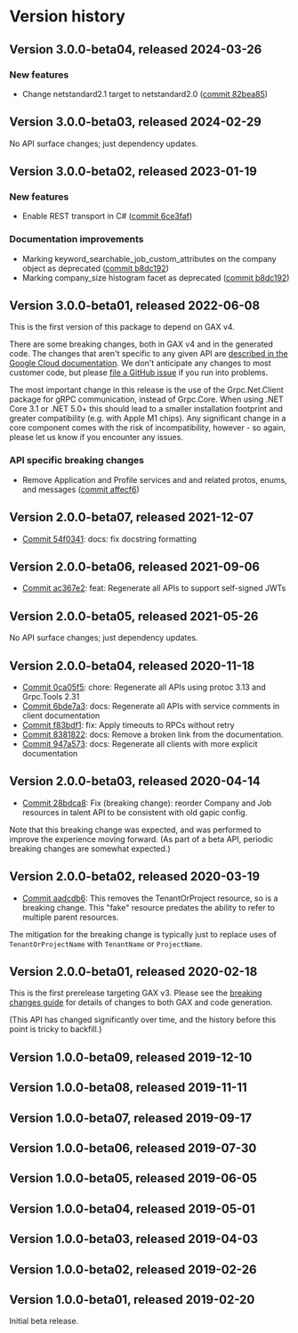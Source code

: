 # Version history

## Version 3.0.0-beta04, released 2024-03-26

### New features

- Change netstandard2.1 target to netstandard2.0 ([commit 82bea85](https://github.com/googleapis/google-cloud-dotnet/commit/82bea850661975b9750ac30753528cc9d2e05240))

## Version 3.0.0-beta03, released 2024-02-29

No API surface changes; just dependency updates.

## Version 3.0.0-beta02, released 2023-01-19

### New features

- Enable REST transport in C# ([commit 6ce3faf](https://github.com/googleapis/google-cloud-dotnet/commit/6ce3faf6f74ea6c63e14ee4c77627a6774fb807f))

### Documentation improvements

- Marking keyword_searchable_job_custom_attributes on the company object as deprecated ([commit b8dc192](https://github.com/googleapis/google-cloud-dotnet/commit/b8dc1922c3c190d26afc1fa2f1ac33424a49ecbd))
- Marking company_size histogram facet as deprecated ([commit b8dc192](https://github.com/googleapis/google-cloud-dotnet/commit/b8dc1922c3c190d26afc1fa2f1ac33424a49ecbd))

## Version 3.0.0-beta01, released 2022-06-08

This is the first version of this package to depend on GAX v4.

There are some breaking changes, both in GAX v4 and in the generated
code. The changes that aren't specific to any given API are [described in the Google Cloud
documentation](https://cloud.google.com/dotnet/docs/reference/help/breaking-gax4).
We don't anticipate any changes to most customer code, but please [file a
GitHub issue](https://github.com/googleapis/google-cloud-dotnet/issues/new/choose)
if you run into problems.

The most important change in this release is the use of the Grpc.Net.Client package
for gRPC communication, instead of Grpc.Core. When using .NET Core 3.1 or .NET 5.0+
this should lead to a smaller installation footprint and greater compatibility (e.g.
with Apple M1 chips). Any significant change in a core component comes with the risk
of incompatibility, however - so again, please let us know if you encounter any
issues.

### API specific breaking changes

- Remove Application and Profile services and and related protos, enums, and messages ([commit affecf6](https://github.com/googleapis/google-cloud-dotnet/commit/affecf654fe6114347f1effd7fda46bb584d737b))

## Version 2.0.0-beta07, released 2021-12-07

- [Commit 54f0341](https://github.com/googleapis/google-cloud-dotnet/commit/54f0341): docs: fix docstring formatting
## Version 2.0.0-beta06, released 2021-09-06

- [Commit ac367e2](https://github.com/googleapis/google-cloud-dotnet/commit/ac367e2): feat: Regenerate all APIs to support self-signed JWTs

## Version 2.0.0-beta05, released 2021-05-26

No API surface changes; just dependency updates.

## Version 2.0.0-beta04, released 2020-11-18

- [Commit 0ca05f5](https://github.com/googleapis/google-cloud-dotnet/commit/0ca05f5): chore: Regenerate all APIs using protoc 3.13 and Grpc.Tools 2.31
- [Commit 6bde7a3](https://github.com/googleapis/google-cloud-dotnet/commit/6bde7a3): docs: Regenerate all APIs with service comments in client documentation
- [Commit f83bdf1](https://github.com/googleapis/google-cloud-dotnet/commit/f83bdf1): fix: Apply timeouts to RPCs without retry
- [Commit 8381822](https://github.com/googleapis/google-cloud-dotnet/commit/8381822): docs: Remove a broken link from the documentation.
- [Commit 947a573](https://github.com/googleapis/google-cloud-dotnet/commit/947a573): docs: Regenerate all clients with more explicit documentation

## Version 2.0.0-beta03, released 2020-04-14

- [Commit 28bdca8](https://github.com/googleapis/google-cloud-dotnet/commit/28bdca8): Fix (breaking change): reorder Company and Job resources in talent API to be consistent with old gapic config.

Note that this breaking change was expected, and was performed to
improve the experience moving forward. (As part of a beta API,
periodic breaking changes are somewhat expected.)

## Version 2.0.0-beta02, released 2020-03-19

- [Commit aadcdb6](https://github.com/googleapis/google-cloud-dotnet/commit/aadcdb6): This removes the TenantOrProject resource, so is a breaking change. This "fake" resource predates the ability to refer to multiple parent resources.

The mitigation for the breaking change is typically just to replace
uses of `TenantOrProjectName` with `TenantName` or `ProjectName`.

## Version 2.0.0-beta01, released 2020-02-18

This is the first prerelease targeting GAX v3. Please see the [breaking changes
guide](https://cloud.google.com/dotnet/docs/reference/help/breaking-gax2)
for details of changes to both GAX and code generation.

(This API has changed significantly over time, and the history before this point is tricky to backfill.)

## Version 1.0.0-beta09, released 2019-12-10

## Version 1.0.0-beta08, released 2019-11-11

## Version 1.0.0-beta07, released 2019-09-17

## Version 1.0.0-beta06, released 2019-07-30

## Version 1.0.0-beta05, released 2019-06-05

## Version 1.0.0-beta04, released 2019-05-01

## Version 1.0.0-beta03, released 2019-04-03

## Version 1.0.0-beta02, released 2019-02-26

## Version 1.0.0-beta01, released 2019-02-20

Initial beta release.

